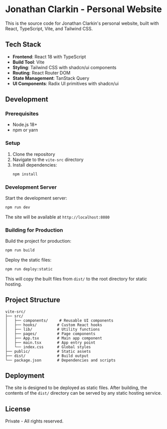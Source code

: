 # Jonathan Clarkin - Personal Website

This is the source code for Jonathan Clarkin's personal website, built with React, TypeScript, Vite, and Tailwind CSS.

## Tech Stack

- **Frontend**: React 18 with TypeScript
- **Build Tool**: Vite
- **Styling**: Tailwind CSS with shadcn/ui components
- **Routing**: React Router DOM
- **State Management**: TanStack Query
- **UI Components**: Radix UI primitives with shadcn/ui

## Development

### Prerequisites

- Node.js 18+ 
- npm or yarn

### Setup

1. Clone the repository
2. Navigate to the `vite-src` directory
3. Install dependencies:
   ```bash
   npm install
   ```

### Development Server

Start the development server:

```bash
npm run dev
```

The site will be available at `http://localhost:8080`

### Building for Production

Build the project for production:

```bash
npm run build
```

Deploy the static files:

```bash
npm run deploy:static
```

This will copy the built files from `dist/` to the root directory for static hosting.

## Project Structure

```
vite-src/
├── src/
│   ├── components/     # Reusable UI components
│   ├── hooks/         # Custom React hooks
│   ├── lib/           # Utility functions
│   ├── pages/         # Page components
│   ├── App.tsx        # Main app component
│   ├── main.tsx       # App entry point
│   └── index.css      # Global styles
├── public/            # Static assets
├── dist/              # Build output
└── package.json       # Dependencies and scripts
```

## Deployment

The site is designed to be deployed as static files. After building, the contents of the `dist/` directory can be served by any static hosting service.

## License

Private - All rights reserved. 